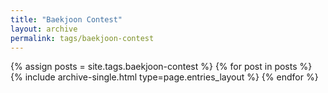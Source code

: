 ```yaml
---
title: "Baekjoon Contest"
layout: archive
permalink: tags/baekjoon-contest
---
```


{% assign posts = site.tags.baekjoon-contest %}
{% for post in posts %} {% include archive-single.html type=page.entries_layout %} {% endfor %}